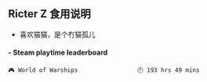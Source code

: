 ## Ricter Z 食用说明
- 喜欢猫猫，是个冇猫孤儿

<!-- steam-box start -->
#### - Steam playtime leaderboard
```text
🎮 World of Warships                 🕘 193 hrs 49 mins
```
<!-- Powered by https://github.com/YouEclipse/steam-box . -->
<!-- steam-box end -->
